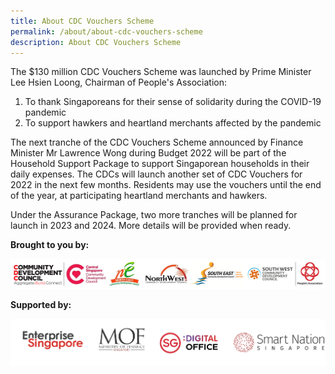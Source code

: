 ```yaml
---
title: About CDC Vouchers Scheme
permalink: /about/about-cdc-vouchers-scheme
description: About CDC Vouchers Scheme
---
```

The $130 million CDC Vouchers Scheme was launched by Prime Minister Lee Hsien Loong, Chairman of People's Association: 

1. To thank Singaporeans for their sense of solidarity during the COVID-19 pandemic
2. To support hawkers and heartland merchants affected by the pandemic 

The next tranche of the CDC Vouchers Scheme announced by Finance Minister Mr Lawrence Wong during Budget 2022 will be part of the Household Support Package to support Singaporean households in their daily expenses.  The CDCs will launch another set of CDC Vouchers for 2022 in the next few months. Residents may use the vouchers until the end of the year, at participating heartland merchants and hawkers. 

Under the Assurance Package, two more tranches will be planned for launch in 2023 and 2024.   More details will be provided when ready.


**Brought to you by:**

![Brought to you by](/images/brought-by.png)

**Supported by:**

![Supported by](/images/supported-by.png)
